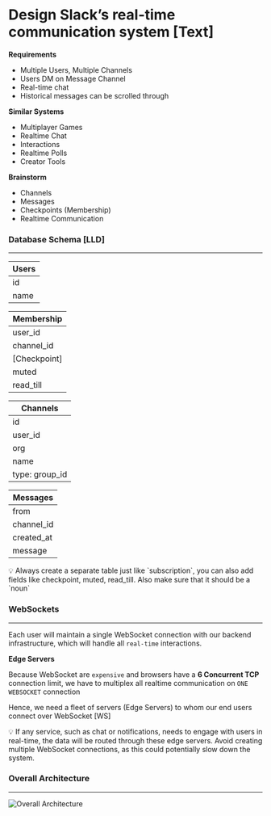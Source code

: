 # Design Slack’s real-time communication system [Text]

**Requirements**

- Multiple Users, Multiple Channels
- Users DM on Message Channel
- Real-time chat
- Historical messages can be scrolled through

**Similar Systems**

- Multiplayer Games
- Realtime Chat
- Interactions
- Realtime Polls
- Creator Tools

**Brainstorm**

- Channels
- Messages
- Checkpoints (Membership)
- Realtime Communication

### Database Schema [LLD]

---

| Users |
| ----- |
| id    |
| name  |

| Membership   |
| ------------ |
| user_id      |
| channel_id   |
| [Checkpoint] |
| muted        |
| read_till    |

| Channels       |
| -------------- |
| id             |
| user_id        |
| org            |
| name           |
| type: group_id |

| Messages   |
| ---------- |
| from       |
| channel_id |
| created_at |
| message    |

<aside>
💡 Always create a separate table just like `subscription`, you can also add fields like checkpoint, muted, read_till. Also make sure that it should be a `noun`

</aside>

### WebSockets

---

Each user will maintain a single WebSocket connection with our backend infrastructure, which will handle all `real-time` interactions.

**Edge Servers**

Because WebSocket are `expensive` and browsers have a **6 Concurrent TCP** connection limit, we have to multiplex all realtime communication on `ONE WEBSOCKET` connection

Hence, we need a fleet of servers (Edge Servers) to whom our end users connect over WebSocket [WS]

<aside>
💡 If any service, such as chat or notifications, needs to engage with users in real-time, the data will be routed through these edge servers. Avoid creating multiple WebSocket connections, as this could potentially slow down the system.

</aside>

### Overall Architecture

---

![Overall Architecture](https://bharath-lakshman-kumar.s3.ap-south-1.amazonaws.com/Slack’s%20real-time%20communication%20system%20[Text]/slack.png)
